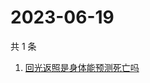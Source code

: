 # 2023-06-19

共 1 条

<!-- BEGIN -->
<!-- 最后更新时间 Mon Jun 19 2023 05:09:53 GMT+0800 (China Standard Time) -->

1. [回光返照是身体能预测死亡吗](https://www.zhihu.com/search?q=回光返照是身体能预测死亡吗)

<!-- END -->
